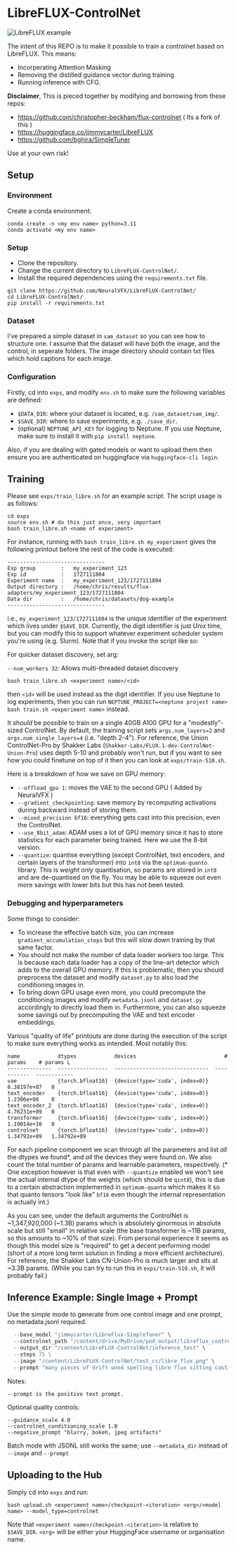 # LibreFLUX-ControlNet
![LibreFLUX example](examples/libre_flux_example.png)

The intent of this REPO is to make it possible to train a controlnet based on LibreFLUX. This means:
- Incorperating Attention Masking
- Removing the distilled guidance vector during training
- Running inference with CFG.

**Disclaimer**, This is pieced together by modifying and borrowing from these repos: 
- https://github.com/christopher-beckham/flux-controlnet ( Its a fork of this )
- https://huggingface.co/jimmycarter/LibreFLUX
- https://github.com/bghira/SimpleTuner

Use at your own risk!

## Setup

### Environment

Create a conda environment:

```
conda create -n <my env name> python=3.11
conda activate <my env name>
```
### Setup

- Clone the repository.
- Change the current directory to `LibreFLUX-ControlNet/`.
- Install the required dependencies using the `requirements.txt` file.
```
git clone https://github.com/NeuralVFX/LibreFLUX-ControlNet/
cd LibreFLUX-ControlNet/
pip install -r requirements.txt
```


### Dataset

I've prepared a simple dataset in `sam_dataset` so you can see how to structure one. I assume that the dataset will have both the image, and the control, in seperate folders. The image directory should contain txt files which hold captions for each image.

### Configuration

Firstly, cd into `exps`, and modify `env.sh` to make sure the following variables are defined:
- `$DATA_DIR`: where your dataset is located, e.g. `/sam_dataset/sam_img/`.
- `$SAVE_DIR`: where to save experiments, e.g. `./save_dir`.
- (optional) `NEPTUNE_API_KEY` for logging to Neptune. If you use Neptune, make sure to install it with `pip install neptune`.

Also, if you are dealing with gated models or want to upload them then ensure you are authenticated on huggingface via `huggingface-cli login`.

## Training

Please see `exps/train_libre.sh` for an example script. The script usage is as follows:

```
cd exps
source env.sh # do this just once, very important
bash train_libre.sh <name of experiment>
```

For instance, running with `bash train_libre.sh my_experiment` gives the following printout before the rest of the code is executed:

```
-------------------------------
Exp group        :   my_experiment_123
Exp id           :   1727111804
Experiment name  :   my_experiment_123/1727111804
Output directory :   /home/chris/results/flux-adapters/my_experiment_123/1727111804
Data dir         :   /home/chris/datasets/dog-example
-------------------------------
```

i.e., `my_experiment_123/1727111804` is the unique identifier of the experiment which lives under `$SAVE_DIR`. Currently, the digit identifier is just Unix time, but you can modify this to support whatever experiment scheduler system you're using (e.g. Slurm). Note that if you invoke the script like so:

For quicker dataset discovery, set arg:

`--num_workers 32`: Allows multi-threaded dataset discovery


```
bash train_libre.sh <experiment name>/<id>
```

then `<id>` will be used instead as the digit identifier. If you use Neptune to log experiments, then you can run `NEPTUNE_PROJECT=<neptune project name> bash train.sh <experiment name>` instead. 

It _should_ be possible to train on a single 40GB A100 GPU for a "modestly"-sized ControlNet. By default, the training script sets `args.num_layers=2` and `args.num_single_layers=4` (i.e. "depth 2-4"). For reference, the Union ControlNet-Pro by Shakker Labs (`Shakker-Labs/FLUX.1-dev-ControlNet-Union-Pro`) uses depth 5-10 and probably won't run, but if you want to see how you could finetune on top of it then you can look at `exps/train-510.sh`.

Here is a breakdown of how we save on GPU memory:

- `--offload_gpu 1`: moves the VAE to the second GPU ( Added by NeuralVFX )
- `--gradient_checkpointing`: save memory by recomputing activations during backward instead of storing them.
- `--mixed_precision bf16`: everything gets cast into this precision, even the ControlNet.
- `--use_8bit_adam`: ADAM uses a lot of GPU memory since it has to store statistics for each parameter being trained. Here we use the 8-bit version.
- `--quantize`: quantise everything (except ControlNet, text encoders, and certain layers of the transformer) into `int8` via the `optimum-quanto` library. This is _weight only_ quantisation, so params are stored in `int8` and are de-quantised on the fly. You may be able to squeeze out even more savings with lower bits but this has not been tested.

### Debugging and hyperparameters

Some things to consider:
- To increase the effective batch size, you can increase `gradient_accumulation_steps` but this will slow down training by that same factor.
- You should not make the number of data loader workers too large. This is because each data loader has a copy of the line-art detector which adds to the overall GPU memory. If this is problematic, then you should preprocess the dataset and modify `dataset.py` to also load the conditioning images in.
- To bring down GPU usage even more, you could precompute the conditioning images and modify `metadata.jsonl` and `dataset.py` accordingly to directly load them in. Furthermore, you can also squeeze some savings out by precomputing the VAE and text encoder embeddings.

Various "quality of life" printouts are done during the execution of the script to make sure everything works as intended. Most notably this:

```
name            dtypes            devices                            # params    # params L
--------------  ----------------  ------------------------------  -----------  ------------
vae             {torch.bfloat16}  {device(type='cuda', index=0)}  8.38197e+07   0
text_encoder    {torch.bfloat16}  {device(type='cuda', index=0)}  1.2306e+08    0
text_encoder_2  {torch.bfloat16}  {device(type='cuda', index=0)}  4.76231e+09   0
transformer     {torch.bfloat16}  {device(type='cuda', index=0)}  1.19014e+10   0
controlnet      {torch.bfloat16}  {device(type='cuda', index=0)}  1.34792e+09   1.34792e+09
```

For each pipeline component we scan through all the parameters and list _all_ the dtypes we found*, and _all_ the devices they were found on. We also count the total number of params and learnable parameters, respectively. (* One exception however is that even with `--quantize` enabled we won't see the actual internal dtype of the weights (which should be `qint8`), this is due to a certain abstraction implemented in `optimum-quanto` which makes it so that quanto tensors "look like" `bf16` even though the internal representation is actually int.)

As you can see, under the default arguments the ControlNet is ~1,347,920,000 (~1.3B) params which is absolutely ginormous in absolute scale but still "small" in relative scale (the base transformer is ~11B params, so this amounts to ~10% of that size). From personal experience it seems as though this model size is "required" to get a decent performing model (short of a more long term solution in finding a more efficient architecture). For reference, the Shakker Labs CN-Union-Pro is much larger and sits at ~3.3B params. (While you can try to run this in `exps/train-510.sh`, it will probably fail.)

## Inference Example: Single Image + Prompt

Use the simple mode to generate from one control image and one prompt, no metadata.jsonl required.

```python inference.py \
  --base_model "jimmycarter/LibreFlux-SimpleTuner" \
  --controlnet_path "/content/drive/MyDrive/pod_output/libreflux_controlnet_1024/checkpoint-165000/controlnet-cuda" \
  --output_dir "/content/LibreFLUX-ControlNet/inference_test" \
  --steps 75 \
  --image "/content/LibreFLUX-ControlNet/test_cc/libre_flux.png" \
  --prompt "many pieces of drift wood spelling libre flux sitting casting shadow on the lumpy sandy beach with foot prints all over it"
```

Notes:

```
--prompt is the positive text prompt.
```

Optional quality controls: 
```
--guidance_scale 4.0
--controlnet_conditioning_scale 1.0
--negative_prompt "blurry, bokeh, jpeg artifacts"
```

Batch mode with JSONL still works the same; use `--metadata_dir` instead of `--image` and `--prompt`

## Uploading to the Hub

Simply cd into `exps` and run:

```
bash upload.sh <experiment name>/checkpoint-<iteration> <org>/<model name> --model_type=controlnet
```

Note that `<experiment name>/checkpoint-<iteration>` is relative to `$SAVE_DIR`. `<org>` will be either your HuggingFace username or organisation name.


